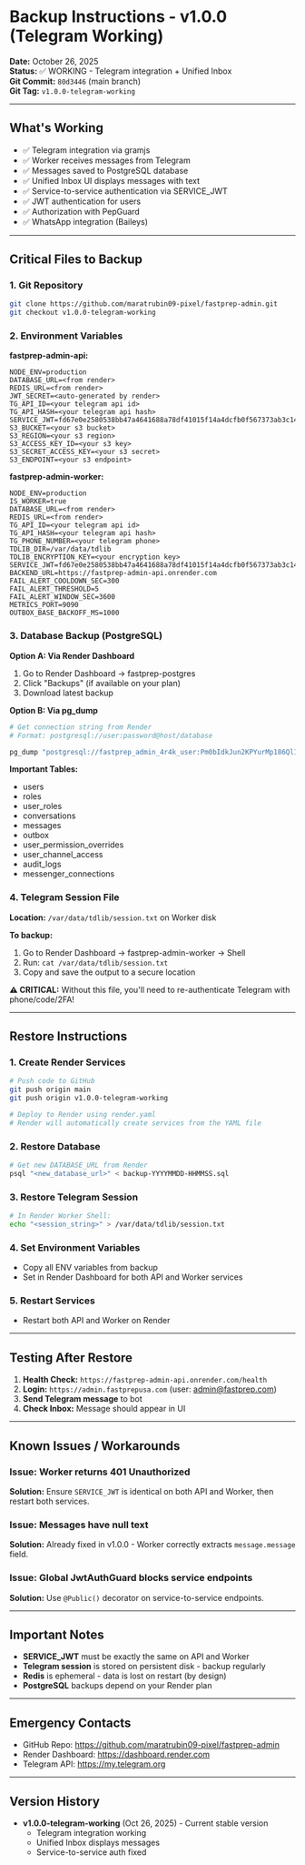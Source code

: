 # Backup Instructions - v1.0.0 (Telegram Working)

**Date:** October 26, 2025  
**Status:** ✅ WORKING - Telegram integration + Unified Inbox  
**Git Commit:** `80d3446` (main branch)  
**Git Tag:** `v1.0.0-telegram-working`

---

## What's Working

- ✅ Telegram integration via gramjs
- ✅ Worker receives messages from Telegram
- ✅ Messages saved to PostgreSQL database
- ✅ Unified Inbox UI displays messages with text
- ✅ Service-to-service authentication via SERVICE_JWT
- ✅ JWT authentication for users
- ✅ Authorization with PepGuard
- ✅ WhatsApp integration (Baileys)

---

## Critical Files to Backup

### 1. Git Repository
```bash
git clone https://github.com/maratrubin09-pixel/fastprep-admin.git
git checkout v1.0.0-telegram-working
```

### 2. Environment Variables

**fastprep-admin-api:**
```
NODE_ENV=production
DATABASE_URL=<from render>
REDIS_URL=<from render>
JWT_SECRET=<auto-generated by render>
TG_API_ID=<your telegram api id>
TG_API_HASH=<your telegram api hash>
SERVICE_JWT=fd67e0e2580538bb47a4641688a78df41015f14a4dcfb0f567373ab3c14b5479
S3_BUCKET=<your s3 bucket>
S3_REGION=<your s3 region>
S3_ACCESS_KEY_ID=<your s3 key>
S3_SECRET_ACCESS_KEY=<your s3 secret>
S3_ENDPOINT=<your s3 endpoint>
```

**fastprep-admin-worker:**
```
NODE_ENV=production
IS_WORKER=true
DATABASE_URL=<from render>
REDIS_URL=<from render>
TG_API_ID=<your telegram api id>
TG_API_HASH=<your telegram api hash>
TG_PHONE_NUMBER=<your telegram phone>
TDLIB_DIR=/var/data/tdlib
TDLIB_ENCRYPTION_KEY=<your encryption key>
SERVICE_JWT=fd67e0e2580538bb47a4641688a78df41015f14a4dcfb0f567373ab3c14b5479
BACKEND_URL=https://fastprep-admin-api.onrender.com
FAIL_ALERT_COOLDOWN_SEC=300
FAIL_ALERT_THRESHOLD=5
FAIL_ALERT_WINDOW_SEC=3600
METRICS_PORT=9090
OUTBOX_BASE_BACKOFF_MS=1000
```

### 3. Database Backup (PostgreSQL)

**Option A: Via Render Dashboard**
1. Go to Render Dashboard → fastprep-postgres
2. Click "Backups" (if available on your plan)
3. Download latest backup

**Option B: Via pg_dump**
```bash
# Get connection string from Render
# Format: postgresql://user:password@host/database

pg_dump "postgresql://fastprep_admin_4r4k_user:Pm0bIdkJun2KPYurMp186QlIQv6enlFk@dpg-d3skpk2li9vc73alrj70-a.oregon-postgres.render.com/fastprep_admin_4r4k" > backup-$(date +%Y%m%d-%H%M%S).sql
```

**Important Tables:**
- users
- roles
- user_roles
- conversations
- messages
- outbox
- user_permission_overrides
- user_channel_access
- audit_logs
- messenger_connections

### 4. Telegram Session File

**Location:** `/var/data/tdlib/session.txt` on Worker disk

**To backup:**
1. Go to Render Dashboard → fastprep-admin-worker → Shell
2. Run: `cat /var/data/tdlib/session.txt`
3. Copy and save the output to a secure location

**⚠️ CRITICAL:** Without this file, you'll need to re-authenticate Telegram with phone/code/2FA!

---

## Restore Instructions

### 1. Create Render Services
```bash
# Push code to GitHub
git push origin main
git push origin v1.0.0-telegram-working

# Deploy to Render using render.yaml
# Render will automatically create services from the YAML file
```

### 2. Restore Database
```bash
# Get new DATABASE_URL from Render
psql "<new_database_url>" < backup-YYYYMMDD-HHMMSS.sql
```

### 3. Restore Telegram Session
```bash
# In Render Worker Shell:
echo "<session_string>" > /var/data/tdlib/session.txt
```

### 4. Set Environment Variables
- Copy all ENV variables from backup
- Set in Render Dashboard for both API and Worker services

### 5. Restart Services
- Restart both API and Worker on Render

---

## Testing After Restore

1. **Health Check:** `https://fastprep-admin-api.onrender.com/health`
2. **Login:** `https://admin.fastprepusa.com` (user: admin@fastprep.com)
3. **Send Telegram message** to bot
4. **Check Inbox:** Message should appear in UI

---

## Known Issues / Workarounds

### Issue: Worker returns 401 Unauthorized
**Solution:** Ensure `SERVICE_JWT` is identical on both API and Worker, then restart both services.

### Issue: Messages have null text
**Solution:** Already fixed in v1.0.0 - Worker correctly extracts `message.message` field.

### Issue: Global JwtAuthGuard blocks service endpoints
**Solution:** Use `@Public()` decorator on service-to-service endpoints.

---

## Important Notes

- **SERVICE_JWT** must be exactly the same on API and Worker
- **Telegram session** is stored on persistent disk - backup regularly
- **Redis** is ephemeral - data is lost on restart (by design)
- **PostgreSQL** backups depend on your Render plan

---

## Emergency Contacts

- GitHub Repo: https://github.com/maratrubin09-pixel/fastprep-admin
- Render Dashboard: https://dashboard.render.com
- Telegram API: https://my.telegram.org

---

## Version History

- **v1.0.0-telegram-working** (Oct 26, 2025) - Current stable version
  - Telegram integration working
  - Unified Inbox displays messages
  - Service-to-service auth fixed




